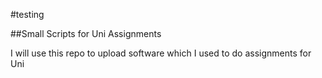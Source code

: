 #testing

##Small Scripts for Uni Assignments

I will use this repo to upload software which I used to do assignments for Uni